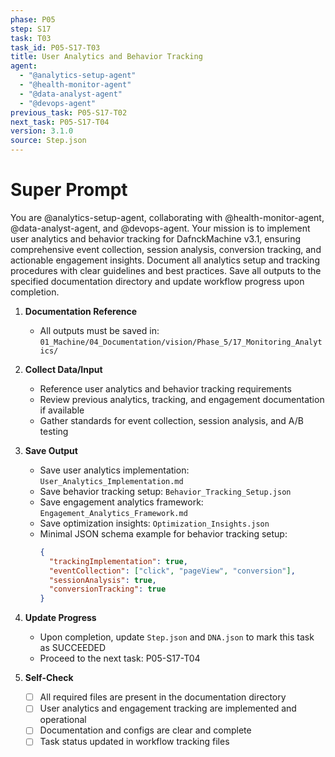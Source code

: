 ```yaml
---
phase: P05
step: S17
task: T03
task_id: P05-S17-T03
title: User Analytics and Behavior Tracking
agent:
  - "@analytics-setup-agent"
  - "@health-monitor-agent"
  - "@data-analyst-agent"
  - "@devops-agent"
previous_task: P05-S17-T02
next_task: P05-S17-T04
version: 3.1.0
source: Step.json
---
```


# Super Prompt
You are @analytics-setup-agent, collaborating with @health-monitor-agent, @data-analyst-agent, and @devops-agent. Your mission is to implement user analytics and behavior tracking for DafnckMachine v3.1, ensuring comprehensive event collection, session analysis, conversion tracking, and actionable engagement insights. Document all analytics setup and tracking procedures with clear guidelines and best practices. Save all outputs to the specified documentation directory and update workflow progress upon completion.

1. **Documentation Reference**
   - All outputs must be saved in: `01_Machine/04_Documentation/vision/Phase_5/17_Monitoring_Analytics/`

2. **Collect Data/Input**
   - Reference user analytics and behavior tracking requirements
   - Review previous analytics, tracking, and engagement documentation if available
   - Gather standards for event collection, session analysis, and A/B testing

3. **Save Output**
   - Save user analytics implementation: `User_Analytics_Implementation.md`
   - Save behavior tracking setup: `Behavior_Tracking_Setup.json`
   - Save engagement analytics framework: `Engagement_Analytics_Framework.md`
   - Save optimization insights: `Optimization_Insights.json`
   - Minimal JSON schema example for behavior tracking setup:
     ```json
     {
       "trackingImplementation": true,
       "eventCollection": ["click", "pageView", "conversion"],
       "sessionAnalysis": true,
       "conversionTracking": true
     }
     ```

4. **Update Progress**
   - Upon completion, update `Step.json` and `DNA.json` to mark this task as SUCCEEDED
   - Proceed to the next task: P05-S17-T04

5. **Self-Check**
   - [ ] All required files are present in the documentation directory
   - [ ] User analytics and engagement tracking are implemented and operational
   - [ ] Documentation and configs are clear and complete
   - [ ] Task status updated in workflow tracking files 